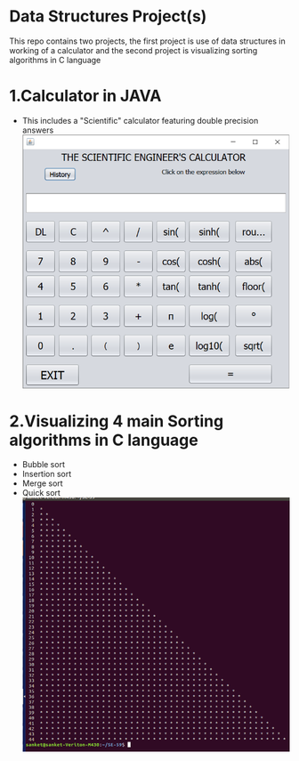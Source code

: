 # Data Structures Project(s)
This repo contains two projects,
 the first project is use of data structures in working of a calculator and 
 the second project is visualizing sorting algorithms in C language
 
# 1.Calculator in JAVA
- This includes a "Scientific" calculator featuring double precision answers
<br><img src="https://github.com/sanket2000/dsproject/blob/master/ds_calci.png">
# 2.Visualizing 4 main Sorting algorithms in C language
- Bubble sort
- Insertion sort
- Merge sort
- Quick sort
<br><img src="https://github.com/sanket2000/dsproject/blob/master/sort_img.png">

